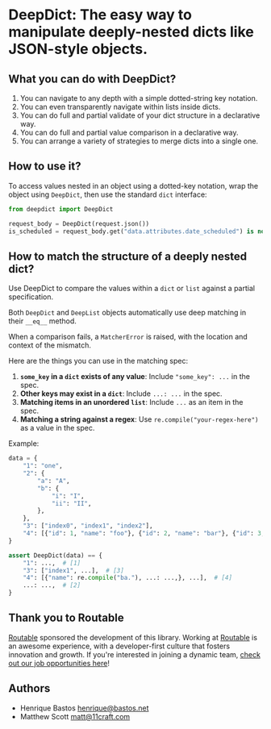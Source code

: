# DeepDict: The easy way to manipulate deeply-nested dicts like JSON-style objects.

## What you can do with DeepDict?

1. You can navigate to any depth with a simple dotted-string key notation.
2. You can even transparently navigate within lists inside dicts.
3. You can do full and partial validate of your dict structure in a declarative way.
4. You can do full and partial value comparison in a declarative way.
5. You can arrange a variety of strategies to merge dicts into a single one.

## How to use it?

To access values nested in an object using a dotted-key notation,
wrap the object using `DeepDict`, then use the standard `dict` interface:

```python
from deepdict import DeepDict

request_body = DeepDict(request.json())
is_scheduled = request_body.get("data.attributes.date_scheduled") is not None
```

## How to match the structure of a deeply nested dict?

Use DeepDict to compare the values within a `dict` or `list` against a partial specification.

Both `DeepDict` and `DeepList` objects automatically use deep matching in their `__eq__` method.

When a comparison fails, a `MatcherError` is raised, with the location and context of the mismatch.

Here are the things you can use in the matching spec:

1. **`some_key` in a `dict` exists of any value**: Include `"some_key": ...` in the spec.
2. **Other keys may exist in a `dict`**: Include `...: ...` in the spec.
3. **Matching items in an unordered `list`**: Include `...` as an item in the spec.
4. **Matching a string against a regex**: Use `re.compile("your-regex-here")` as a value in the spec.

Example:

```python
data = {
    "1": "one",
    "2": {
        "a": "A",
        "b": {
            "i": "I",
            "ii": "II",
        },
    },
    "3": ["index0", "index1", "index2"],
    "4": [{"id": 1, "name": "foo"}, {"id": 2, "name": "bar"}, {"id": 3, "name": "baz"}],
}

assert DeepDict(data) == {
    "1": ...,  # [1]
    "3": ["index1", ...],  # [3]
    "4": [{"name": re.compile("ba."), ...: ...,}, ...],  # [4]
    ...: ...,  # [2]
}
```

## Thank you to Routable

[Routable](https://routable.com) sponsored the development of this library. Working at [Routable](https://routable.com) is an awesome experience, with a developer-first culture that fosters innovation and growth. If you're interested in joining a dynamic team, [check out our job opportunities here](https://routable.com/careers/)!

## Authors

- Henrique Bastos <henrique@bastos.net>
- Matthew Scott <matt@11craft.com>
